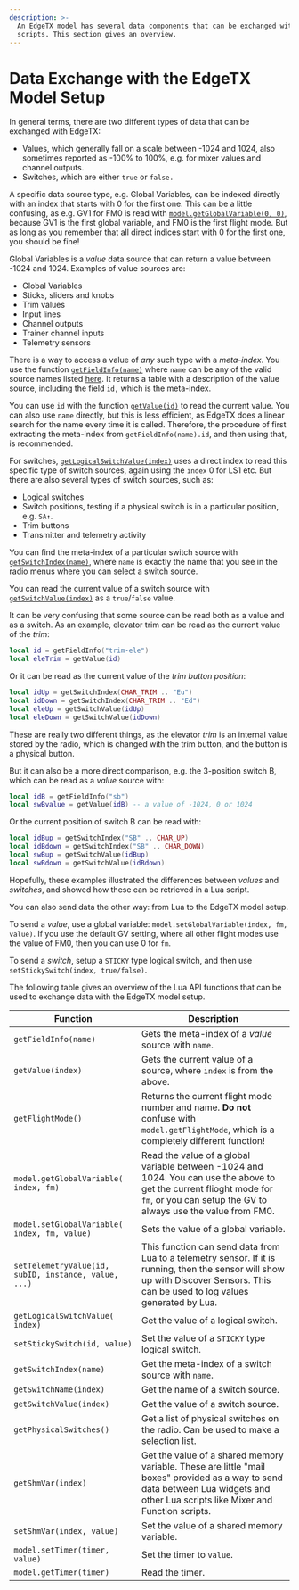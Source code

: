 ```yaml
---
description: >-
  An EdgeTX model has several data components that can be exchanged with Lua
  scripts. This section gives an overview.
---
```


# Data Exchange with the EdgeTX Model Setup

In general terms, there are two different types of data that can be exchanged with EdgeTX:

* Values, which generally fall on a scale between -1024 and 1024, also sometimes reported as -100% to 100%, e.g. for mixer values and channel outputs.
* Switches, which are either `true` or `false.`

A specific data source type, e.g. Global Variables, can be indexed directly with an index that starts with 0 for the first one. This can be a little confusing, as e.g. GV1 for FM0 is read with [`model.getGlobalVariable(0, 0)`](../part\_iii\_-\_opentx\_lua\_api\_reference/model-functions-less-than-greater-than-luadoc-begin-model/getglobalvariable.md), because GV1 is the first global variable, and FM0 is the first flight mode. But as long as you remember that all direct indices start with 0 for the first one, you should be fine!

Global Variables is a _value_ data source that can return a value between -1024 and 1024. Examples of value sources are:

* Global Variables
* Sticks, sliders and knobs
* Trim values
* Input lines
* Channel outputs
* Trainer channel inputs
* Telemetry sensors

There is a way to access a value of _any_ such type with a _meta-index_. You use the function [`getFieldInfo(name)`](../part\_iii\_-\_opentx\_lua\_api\_reference/general-functions-less-than-greater-than-luadoc-begin-general/getfieldinfo.md) where `name` can be any of the valid source names listed [here](../part\_iii\_-\_opentx\_lua\_api\_reference/general-functions-less-than-greater-than-luadoc-begin-general/getfieldinfo.md). It returns a table with a description of the value source, including the field `id,` which is the meta-index.

You can use `id` with the function [`getValue(id)`](../part\_iii\_-\_opentx\_lua\_api\_reference/general-functions-less-than-greater-than-luadoc-begin-general/getvalue.md) to read the current value. You can also use `name` directly, but this is less efficient, as EdgeTX does a linear search for the name every time it is called. Therefore, the procedure of first extracting the meta-index from `getFieldInfo(name).id`, and then using that, is recommended.

For switches, [`getLogicalSwitchValue(index)`](../part\_iii\_-\_opentx\_lua\_api\_reference/general-functions-less-than-greater-than-luadoc-begin-general/getlogicalswitchvalue-id.md) uses a direct index to read this specific type of switch sources, again using the `index` 0 for LS1 etc. But there are also several types of switch sources, such as:

* Logical switches
* Switch positions, testing if a physical switch is in a particular position, e.g. `SA↑`.&#x20;
* Trim buttons
* Transmitter and telemetry activity

You can find the meta-index of a particular switch source with [`getSwitchIndex(name)`](../part\_iii\_-\_opentx\_lua\_api\_reference/general-functions-less-than-greater-than-luadoc-begin-general/getswitchindex-positionname.md), where `name` is exactly the name that you see in the radio menus where you can select a switch source.

You can read the current value of a switch source with [`getSwitchValue(index)`](../part\_iii\_-\_opentx\_lua\_api\_reference/general-functions-less-than-greater-than-luadoc-begin-general/getswitchvalue-switchindex.md) as a `true`/`false` value.

It can be very confusing that some source can be read both as a value and as a switch. As an example, elevator trim can be read as the current value of the _trim_:&#x20;

```lua
local id = getFieldInfo("trim-ele")
local eleTrim = getValue(id)
```

Or it can be read as the current value of the _trim button position_:

```lua
local idUp = getSwitchIndex(CHAR_TRIM .. "Eu")
local idDown = getSwitchIndex(CHAR_TRIM .. "Ed")
local eleUp = getSwitchValue(idUp)
local eleDown = getSwitchValue(idDown)
```

These are really two different things, as the elevator _trim_ is an internal value stored by the radio, which is changed with the trim button, and the button is a physical button.

But it can also be a more direct comparison, e.g. the 3-position switch B, which can be read as a _value_ source with:

```lua
local idB = getFieldInfo("sb")
local swBvalue = getValue(idB) -- a value of -1024, 0 or 1024
```

Or the current position of switch B can be read with:

```lua
local idBup = getSwitchIndex("SB" .. CHAR_UP)
local idBdown = getSwitchIndex("SB" .. CHAR_DOWN)
local swBup = getSwitchValue(idBup)
local swBdown = getSwitchValue(idBdown)
```

Hopefully, these examples illustrated the differences between _values_ and _switches_, and showed how these can be retrieved in a Lua script.

You can also send data the other way: from Lua to the EdgeTX model setup.

To send a _value_, use a global variable: `model.setGlobalVariable(index, fm, value)`. If you use the default GV setting, where all other flight modes use the value of FM0, then you can use 0 for `fm`.

To send a _switch_, setup a `STICKY` type logical switch, and then use `setStickySwitch(index, true/false)`.&#x20;

The following table gives an overview of the Lua API functions that can be used to exchange data with the EdgeTX model setup.

| Function                                             | Description                                                                                                                                                                           |
| ---------------------------------------------------- | ------------------------------------------------------------------------------------------------------------------------------------------------------------------------------------- |
| `getFieldInfo(name)`                                 | Gets the meta-index of a _value_ source with `name`.                                                                                                                                  |
| `getValue(index)`                                    | Gets the current value of a source, where `index` is from the above.                                                                                                                  |
| `getFlightMode()`                                    | Returns the current flight mode number and name.  **Do not** confuse with `model.getFlightMode`, which is a completely different function!                                            |
| `model.getGlobalVariable( index, fm)`                | Read the value of a global variable between -1024 and 1024. You can use the above to get the current flioght mode for `fm`, or you can setup the GV to always use the value from FM0. |
| `model.setGlobalVariable( index, fm, value)`         | Sets the value of a global variable.                                                                                                                                                  |
| `setTelemetryValue(id, subID, instance, value, ...)` | This function can send data from Lua to a telemetry sensor. If it is running, then the sensor will show up with Discover Sensors. This can be used to log values generated by Lua.    |
| `getLogicalSwitchValue( index)`                      | Get the value of a logical switch.                                                                                                                                                    |
| `setStickySwitch(id, value)`                         | Set the value of a `STICKY` type logical switch.                                                                                                                                      |
| `getSwitchIndex(name)`                               | Get the meta-index of a switch source with `name`.                                                                                                                                    |
| `getSwitchName(index)`                               | Get the name of a switch source.                                                                                                                                                      |
| `getSwitchValue(index)`                              | Get the value of a switch source.                                                                                                                                                     |
| `getPhysicalSwitches()`                              | Get a list of physical switches on the radio. Can be used to make a selection list.                                                                                                   |
| `getShmVar(index)`                                   | Get the value of a shared memory variable. These are little "mail boxes" provided as a way to send data between Lua widgets and other Lua scripts like Mixer and Function scripts.    |
| `setShmVar(index, value)`                            | Set the value of a shared memory variable.                                                                                                                                            |
| `model.setTimer(timer, value)`                       | Set the timer to `value`.                                                                                                                                                             |
| `model.getTimer(timer)`                              | Read the timer.                                                                                                                                                                       |

